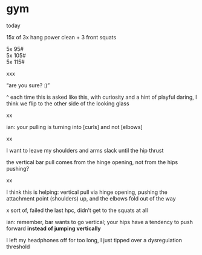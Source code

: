 # gym

today

15x of 3x hang power clean + 3 front squats

5x 95#\
5x 105#\
5x 115#

xxx

“are you sure? :)”

^ each time this is asked like this, with curiosity and a hint of playful daring, I think we flip to the other side of the looking glass

xx

ian: your pulling is turning into \[curls] and not \[elbows]

xx

I want to leave my shoulders and arms slack until the hip thrust

the vertical bar pull comes from the hinge opening, not from the hips pushing?

xx

I think this is helping: vertical pull via hinge opening, pushing the attachment point (shoulders) up, and the elbows fold out of the way

x sort of, failed the last hpc, didn’t get to the squats at all

ian: remember, bar wants to go vertical; your hips have a tendency to push forward **instead of jumping vertically**

I left my headphones off for too long, I just tipped over a dysregulation threshold
